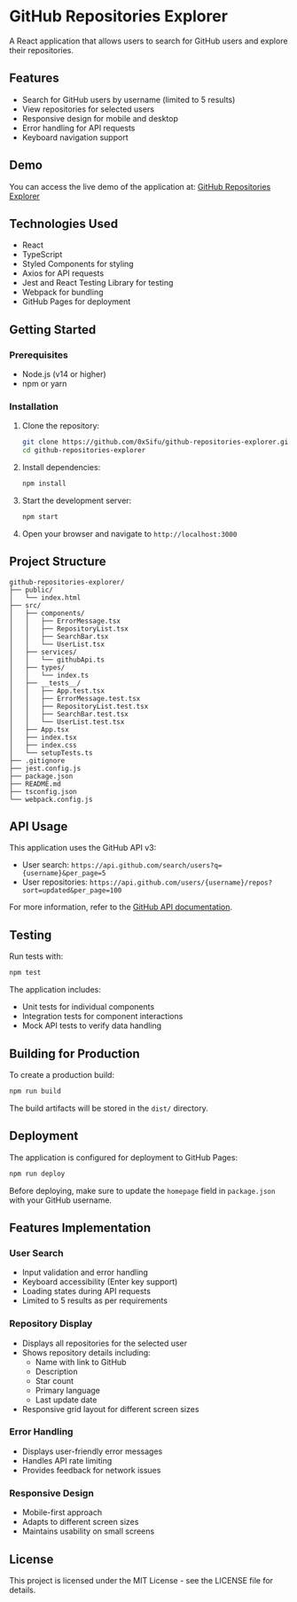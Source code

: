 # GitHub Repositories Explorer

A React application that allows users to search for GitHub users and explore their repositories.

## Features

- Search for GitHub users by username (limited to 5 results)
- View repositories for selected users
- Responsive design for mobile and desktop
- Error handling for API requests
- Keyboard navigation support

## Demo

You can access the live demo of the application at: [GitHub Repositories Explorer](https://yourusername.github.io/github-repositories-explorer)

## Technologies Used

- React 
- TypeScript
- Styled Components for styling
- Axios for API requests
- Jest and React Testing Library for testing
- Webpack for bundling
- GitHub Pages for deployment

## Getting Started

### Prerequisites

- Node.js (v14 or higher)
- npm or yarn

### Installation

1. Clone the repository:
   ```bash
   git clone https://github.com/0xSifu/github-repositories-explorer.git
   cd github-repositories-explorer
   ```

2. Install dependencies:
   ```bash
   npm install
   ```

3. Start the development server:
   ```bash
   npm start
   ```

4. Open your browser and navigate to `http://localhost:3000`

## Project Structure

```
github-repositories-explorer/
├── public/
│   └── index.html
├── src/
│   ├── components/
│   │   ├── ErrorMessage.tsx
│   │   ├── RepositoryList.tsx
│   │   ├── SearchBar.tsx
│   │   └── UserList.tsx
│   ├── services/
│   │   └── githubApi.ts
│   ├── types/
│   │   └── index.ts
│   ├── __tests__/
│   │   ├── App.test.tsx
│   │   ├── ErrorMessage.test.tsx
│   │   ├── RepositoryList.test.tsx
│   │   ├── SearchBar.test.tsx
│   │   └── UserList.test.tsx
│   ├── App.tsx
│   ├── index.tsx
│   ├── index.css
│   └── setupTests.ts
├── .gitignore
├── jest.config.js
├── package.json
├── README.md
├── tsconfig.json
└── webpack.config.js
```

## API Usage

This application uses the GitHub API v3:
- User search: `https://api.github.com/search/users?q={username}&per_page=5`
- User repositories: `https://api.github.com/users/{username}/repos?sort=updated&per_page=100`

For more information, refer to the [GitHub API documentation](https://developer.github.com/v3/).

## Testing

Run tests with:
```bash
npm test
```

The application includes:
- Unit tests for individual components
- Integration tests for component interactions
- Mock API tests to verify data handling

## Building for Production

To create a production build:
```bash
npm run build
```

The build artifacts will be stored in the `dist/` directory.

## Deployment

The application is configured for deployment to GitHub Pages:
```bash
npm run deploy
```

Before deploying, make sure to update the `homepage` field in `package.json` with your GitHub username.

## Features Implementation

### User Search
- Input validation and error handling
- Keyboard accessibility (Enter key support)
- Loading states during API requests
- Limited to 5 results as per requirements

### Repository Display
- Displays all repositories for the selected user
- Shows repository details including:
  - Name with link to GitHub
  - Description
  - Star count
  - Primary language
  - Last update date
- Responsive grid layout for different screen sizes

### Error Handling
- Displays user-friendly error messages
- Handles API rate limiting
- Provides feedback for network issues

### Responsive Design
- Mobile-first approach
- Adapts to different screen sizes
- Maintains usability on small screens

## License

This project is licensed under the MIT License - see the LICENSE file for details.

